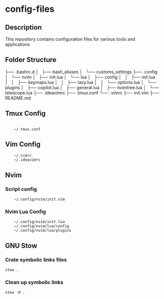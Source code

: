 # config-files

## Description

This repository contains configuration files for various tools and applications

## Folder Structure

├── .bashrc.d
│   ├── bash_aliases
│   └── customs_settings
├── .config
│   └── nvim
│       ├── init.lua
│       └── lua
│           ├── config
│           │   ├── init.lua
│           │   ├── keymaps.lua
│           │   ├── lazy.lua
│           │   └── options.lua
│           └── plugins
│               ├── copilot.lua
│               ├── general.lua
│               ├── nvimtree.lua
│               └── telescope.lua
├── .ideavimrc
├── .tmux.conf
└── .vimrc
├── init.vim
├── README.md


## Tmux Config

```shell

    ~/.tmux.conf

```

## Vim Config

```shell
    ~/.vimrc
    ~/.ideavimrc
```

## Nvim 

### Script config

```shell
    ~/.config/nvim/init.vim
```

### Nvim Lua Config 

```shell
    ~/.config/nvim/init.lua
    ~/.config/nvim/lua/config
    ~/.config/nvim/lua/plugins
```

## GNU Stow

### Crate symbolic links files
```shell
stow .
```
### Clean up symbolic links
```shell
stow -D .
```
